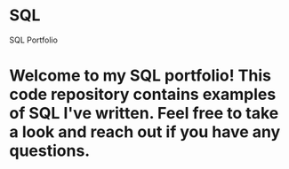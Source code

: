 # SQL
SQL Portfolio

# Welcome to my SQL portfolio! This code repository contains examples of SQL I've written. Feel free to take a look and reach out if you have any questions.
